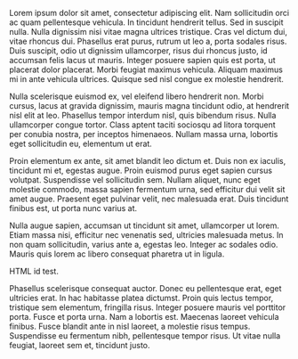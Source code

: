 Lorem ipsum dolor sit amet, consectetur adipiscing elit. Nam sollicitudin orci ac quam pellentesque vehicula. In tincidunt hendrerit tellus. Sed in suscipit nulla. Nulla dignissim nisi vitae magna ultrices tristique. Cras vel dictum dui, vitae rhoncus dui. Phasellus erat purus, rutrum ut leo a, porta sodales risus. Duis suscipit, odio ut dignissim ullamcorper, risus dui rhoncus justo, id accumsan felis lacus ut mauris. Integer posuere sapien quis est porta, ut placerat dolor placerat. Morbi feugiat maximus vehicula. Aliquam maximus mi in ante vehicula ultrices. Quisque sed nisl congue ex molestie hendrerit.

<!--SPLITTER-->
<!--ITEM-->

Nulla scelerisque euismod ex, vel eleifend libero hendrerit non. Morbi cursus, lacus at gravida dignissim, mauris magna tincidunt odio, at hendrerit nisl elit at leo. Phasellus tempor interdum nisl, quis bibendum risus. Nulla ullamcorper congue tortor. Class aptent taciti sociosqu ad litora torquent per conubia nostra, per inceptos himenaeos. Nullam massa urna, lobortis eget sollicitudin eu, elementum ut erat.

<!--/ITEM-->
<!--ITEM-->

Proin elementum ex ante, sit amet blandit leo dictum et. Duis non ex iaculis, tincidunt mi et, egestas augue. Proin euismod purus eget sapien cursus volutpat. Suspendisse vel sollicitudin sem. Nullam aliquet, nunc eget molestie commodo, massa sapien fermentum urna, sed efficitur dui velit sit amet augue. Praesent eget pulvinar velit, nec malesuada erat. Duis tincidunt finibus est, ut porta nunc varius at.

<!--/ITEM-->
<!--/SPLITTER-->

Nulla augue sapien, accumsan ut tincidunt sit amet, ullamcorper ut lorem. Etiam massa nisi, efficitur nec venenatis sed, ultricies malesuada metus. In non quam sollicitudin, varius ante a, egestas leo. Integer ac sodales odio. Mauris quis lorem ac libero consequat pharetra ut in ligula.

<p id="id-test">HTML id test.</p>

Phasellus scelerisque consequat auctor. Donec eu pellentesque erat, eget ultricies erat. In hac habitasse platea dictumst. Proin quis lectus tempor, tristique sem elementum, fringilla risus. Integer posuere mauris vel porttitor porta. Fusce et porta urna. Nam a lobortis est. Maecenas laoreet vehicula finibus. Fusce blandit ante in nisl laoreet, a molestie risus tempus. Suspendisse eu fermentum nibh, pellentesque tempor risus. Ut vitae nulla feugiat, laoreet sem et, tincidunt justo.
